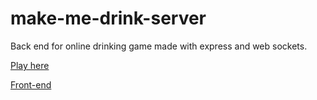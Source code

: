 # make-me-drink-server

Back end for online drinking game made with express and web sockets.

[Play here](https://makemedrink.netlify.app/)

[Front-end](https://github.com/jportella93/make-me-drink-client)
